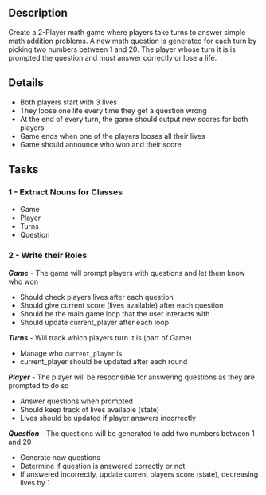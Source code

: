 ## Description

Create a 2-Player math game where players take turns to answer simple math addition problems. A new math question is generated for each turn by picking two numbers between 1 and 20. The player whose turn it is is prompted the question and must answer correctly or lose a life.

## Details

- Both players start with 3 lives
- They loose one life every time they get a question wrong
- At the end of every turn, the game should output new scores for both players
- Game ends when one of the players looses all their lives
- Game should announce who won and their score

## Tasks

### 1 - Extract Nouns for Classes

- Game
- Player
- Turns
- Question

### 2 - Write their Roles

**_Game_** - The game will prompt players with questions and let them know who won

- Should check players lives after each question
- Should give current score (lives available) after each question
- Should be the main game loop that the user interacts with
- Should update current_player after each loop

**_Turns_** - Will track which players turn it is (part of Game)

- Manage who `current_player` is
- current_player should be updated after each round

**_Player_** - The player will be responsible for answering questions as they are prompted to do so

- Answer questions when prompted
- Should keep track of lives available (state)
- Lives should be updated if player answers incorrectly

**_Question_** - The questions will be generated to add two numbers between 1 and 20

- Generate new questions
- Determine if question is answered correctly or not
- If answered incorrectly, update current players score (state), decreasing lives by 1

